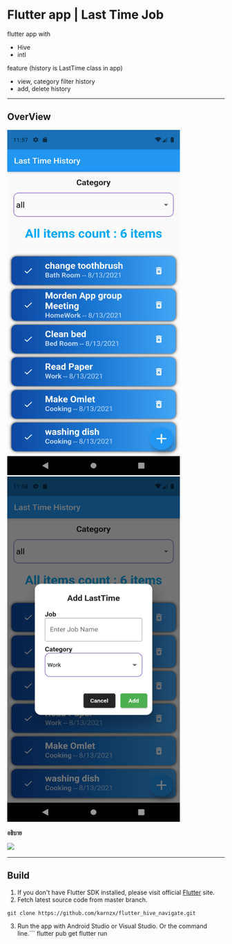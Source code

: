 # Flutter app | Last Time Job

flutter app with
- Hive
- intl


feature (history is LastTime class in app)
- view, category filter history
- add, delete history

---
## OverView

<img src="https://github.com/karnzx/flutter_hive_navigate/blob/main/flutter_01.png" width="400" height="800"> <img src="https://github.com/karnzx/flutter_hive_navigate/blob/main/flutter_04.png" width="400" height="800">

**อธิบาย**

[![](https://img.youtube.com/vi/m9Mdjdw-Tc8/0.jpg)](http://www.youtube.com/watch?v=m9Mdjdw-Tc8 "Video ")

---

## Build

1. If you don't have Flutter SDK installed, please visit official [Flutter](https://flutter.dev/) site.
2. Fetch latest source code from master branch.

```
git clone https://github.com/karnzx/flutter_hive_navigate.git
```

3. Run the app with Android Studio or Visual Studio. Or the command line.```
flutter pub get
flutter run
```


